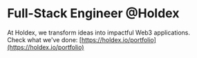# Full-Stack Engineer @Holdex

At Holdex, we transform ideas into impactful Web3 applications.  
Check what we've done: [https://holdex.io/portfolio](https://holdex.io/portfolio)
